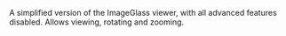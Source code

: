 A simplified version of the ImageGlass viewer, with all advanced features disabled. Allows viewing, rotating and zooming.
